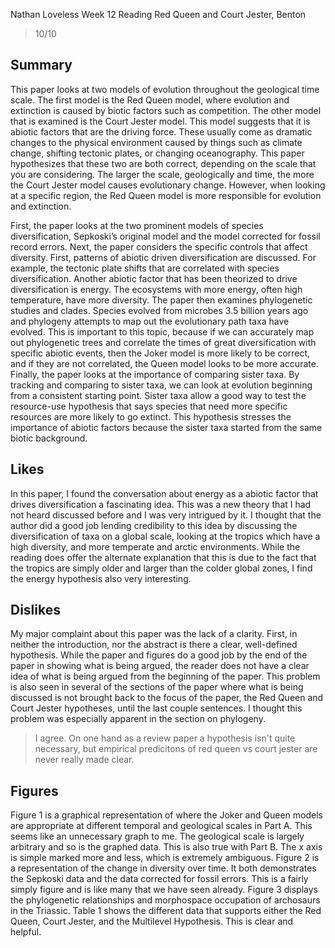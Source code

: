 Nathan Loveless
Week 12 Reading
Red Queen and Court Jester, Benton

> 10/10

## Summary

This paper looks at two models of evolution throughout the geological time scale. The first model is the Red Queen model, where evolution and extinction is caused by biotic factors such as competition. The other model that is examined is the Court Jester model. This model suggests that it is abiotic factors that are the driving force. These usually come as dramatic changes to the physical environment caused by things such as climate change, shifting tectonic plates, or changing oceanography. This paper hypothesizes that these two are both correct, depending on the scale that you are considering. The larger the scale, geologically and time, the more the Court Jester model causes evolutionary change. However, when looking at a specific region, the Red Queen model is more responsible for evolution and extinction. 

First, the paper looks at the two prominent models of species diversification, Sepkoski’s original model and the model corrected for fossil record errors. Next, the paper considers the specific controls that affect diversity. First, patterns of abiotic driven diversification are discussed. For example, the tectonic plate shifts that are correlated with species diversification. Another abiotic factor that has been theorized to drive diversification is energy. The ecosystems with more energy, often high temperature, have more diversity. The paper then examines phylogenetic studies and clades. Species evolved from microbes 3.5 billion years ago and phylogeny attempts to map out the evolutionary path taxa have evolved. This is important to this topic, because if we can accurately map out phylogenetic trees and correlate the times of great diversification with specific abiotic events, then the Joker model is more likely to be correct, and if they are not correlated, the Queen model looks to be more accurate. Finally, the paper looks at the importance of comparing sister taxa. By tracking and comparing to sister taxa, we can look at evolution beginning from a consistent starting point. Sister taxa allow a good way to test the resource-use hypothesis that says species that need more specific resources are more likely to go extinct. This hypothesis stresses the importance of abiotic factors because the sister taxa started from the same biotic background.

## Likes

In this paper, I found the conversation about energy as a abiotic factor that drives diversification a fascinating idea. This was a new theory that I had not heard discussed before and I was very intrigued by it. I thought that the author did a good job lending credibility to this idea by discussing the diversification of taxa on a global scale, looking at the tropics which have a high diversity, and more temperate and arctic environments. While the reading does offer the alternate explanation that this is due to the fact that the tropics are simply older and larger than the colder global zones, I find the energy hypothesis also very interesting. 

## Dislikes

My major complaint about this paper was the lack of a clarity. First, in neither the introduction, nor the abstract is there a clear, well-defined hypothesis. While the paper and figures do a good job by the end of the paper in showing what is being argued, the reader does not have a clear idea of what is being argued from the beginning of the paper. This problem is also seen in several of the sections of the paper where what is being discussed is not brought back to the focus of the paper, the Red Queen and Court Jester hypotheses, until the last couple sentences. I thought this problem was especially apparent in the section on phylogeny.  

> I agree. On one hand as a review paper a hypothesis isn't quite necessary, but empirical predicitons of red queen vs court jester are never really made clear.

## Figures

Figure 1 is a graphical representation of where the Joker and Queen models are appropriate at different temporal and geological scales in Part A. This seems like an unnecessary graph to me. The geological scale is largely arbitrary and so is the graphed data. This is also true with Part B. The x axis is simple marked more and less, which is extremely ambiguous. Figure 2 is a representation of the change in diversity over time. It both demonstrates the Sepkoski data and the data corrected for fossil errors. This is a fairly simply figure and is like many that we have seen already. Figure 3 displays the phylogenetic relationships and morphospace occupation of archosaurs in the Triassic. Table 1 shows the different data that supports either the Red Queen, Court Jester, and the Multilevel Hypothesis. This is clear and helpful.
